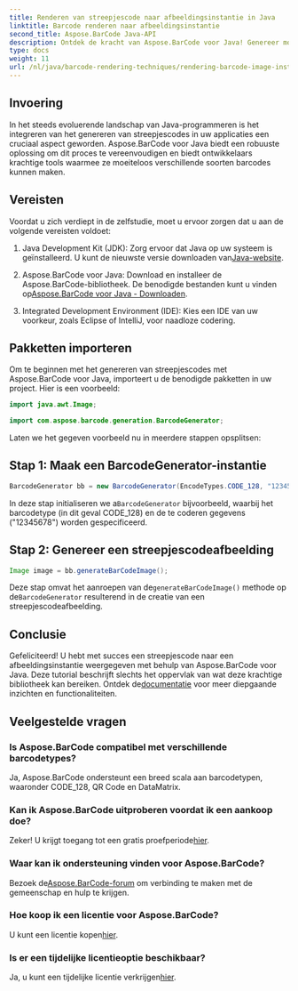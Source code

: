 ```yaml
---
title: Renderen van streepjescode naar afbeeldingsinstantie in Java
linktitle: Barcode renderen naar afbeeldingsinstantie
second_title: Aspose.BarCode Java-API
description: Ontdek de kracht van Aspose.BarCode voor Java! Genereer moeiteloos barcodes in verschillende typen met deze robuuste bibliotheek.
type: docs
weight: 11
url: /nl/java/barcode-rendering-techniques/rendering-barcode-image-instance/
---
```


## Invoering

In het steeds evoluerende landschap van Java-programmeren is het integreren van het genereren van streepjescodes in uw applicaties een cruciaal aspect geworden. Aspose.BarCode voor Java biedt een robuuste oplossing om dit proces te vereenvoudigen en biedt ontwikkelaars krachtige tools waarmee ze moeiteloos verschillende soorten barcodes kunnen maken.

## Vereisten

Voordat u zich verdiept in de zelfstudie, moet u ervoor zorgen dat u aan de volgende vereisten voldoet:

1.  Java Development Kit (JDK): Zorg ervoor dat Java op uw systeem is geïnstalleerd. U kunt de nieuwste versie downloaden van[Java-website](https://www.oracle.com/java/technologies/javase-downloads.html).

2.  Aspose.BarCode voor Java: Download en installeer de Aspose.BarCode-bibliotheek. De benodigde bestanden kunt u vinden op[Aspose.BarCode voor Java - Downloaden](https://releases.aspose.com/barcode/java/).

3. Integrated Development Environment (IDE): Kies een IDE van uw voorkeur, zoals Eclipse of IntelliJ, voor naadloze codering.

## Pakketten importeren

Om te beginnen met het genereren van streepjescodes met Aspose.BarCode voor Java, importeert u de benodigde pakketten in uw project. Hier is een voorbeeld:

```java
import java.awt.Image;

import com.aspose.barcode.generation.BarcodeGenerator;
```

Laten we het gegeven voorbeeld nu in meerdere stappen opsplitsen:

## Stap 1: Maak een BarcodeGenerator-instantie

```java
BarcodeGenerator bb = new BarcodeGenerator(EncodeTypes.CODE_128, "12345678");
```

 In deze stap initialiseren we a`BarcodeGenerator` bijvoorbeeld, waarbij het barcodetype (in dit geval CODE_128) en de te coderen gegevens ("12345678") worden gespecificeerd.

## Stap 2: Genereer een streepjescodeafbeelding

```java
Image image = bb.generateBarCodeImage();
```

 Deze stap omvat het aanroepen van de`generateBarCodeImage()` methode op de`BarcodeGenerator` resulterend in de creatie van een streepjescodeafbeelding.

## Conclusie

 Gefeliciteerd! U hebt met succes een streepjescode naar een afbeeldingsinstantie weergegeven met behulp van Aspose.BarCode voor Java. Deze tutorial beschrijft slechts het oppervlak van wat deze krachtige bibliotheek kan bereiken. Ontdek de[documentatie](https://reference.aspose.com/barcode/java/) voor meer diepgaande inzichten en functionaliteiten.

## Veelgestelde vragen

### Is Aspose.BarCode compatibel met verschillende barcodetypes?
Ja, Aspose.BarCode ondersteunt een breed scala aan barcodetypen, waaronder CODE_128, QR Code en DataMatrix.

### Kan ik Aspose.BarCode uitproberen voordat ik een aankoop doe?
 Zeker! U krijgt toegang tot een gratis proefperiode[hier](https://releases.aspose.com/).

### Waar kan ik ondersteuning vinden voor Aspose.BarCode?
 Bezoek de[Aspose.BarCode-forum](https://forum.aspose.com/c/barcode/13) om verbinding te maken met de gemeenschap en hulp te krijgen.

### Hoe koop ik een licentie voor Aspose.BarCode?
 U kunt een licentie kopen[hier](https://purchase.aspose.com/buy).

### Is er een tijdelijke licentieoptie beschikbaar?
 Ja, u kunt een tijdelijke licentie verkrijgen[hier](https://purchase.aspose.com/temporary-license/).
